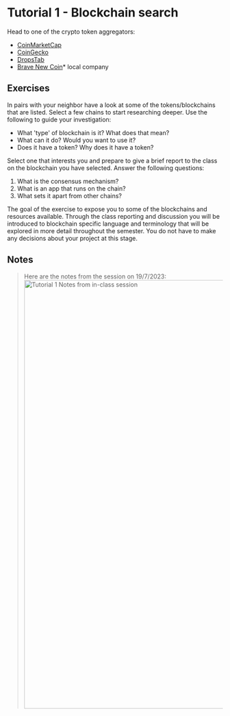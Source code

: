 # Tutorial 1 - Blockchain search

Head to one of the crypto token aggregators:
* [CoinMarketCap](https://coinmarketcap.com/)
* [CoinGecko](https://www.coingecko.com/)
* [DropsTab](https://dropstab.com/)
* [Brave New Coin](https://bravenewcoin.com/data-and-charts/market-cap)* local company

## Exercises
In pairs with your neighbor have a look at some of the tokens/blockchains that are listed. Select a few chains to start researching deeper. Use the following to guide your investigation:
* What 'type' of blockchain is it? What does that mean?
* What can it do? Would you want to use it?
* Does it have a token? Why does it have a token?

Select one that interests you and prepare to give a brief report to the class on the blockchain you have selected. Answer the following questions:
1. What is the consensus mechanism?
2. What is an app that runs on the chain?
3. What sets it apart from other chains?

The goal of the exercise to expose you to some of the blockchains and resources available. Through the class reporting and discussion you will be introduced to blockchain specific language and terminology that will be explored in more detail throughout the semester. You do not have to make any decisions about your project at this stage.

## Notes
> Here are the notes from the session on 19/7/2023:\
> <img src="https://github.com/millecodex/COMP726/assets/39792005/1be93733-1aa3-41c4-8c70-5bd42fb5a82f" alt="Tutorial 1 Notes from in-class session" width="1000" >
